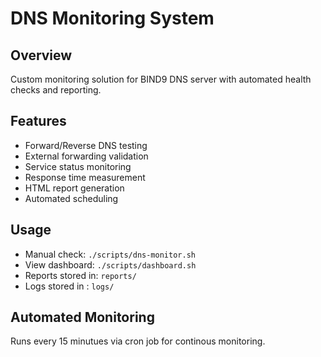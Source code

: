 # DNS Monitoring System

## Overview
Custom monitoring solution for BIND9 DNS server with automated health checks and reporting.

## Features
- Forward/Reverse DNS testing
- External forwarding validation
- Service status monitoring
- Response time measurement
- HTML report generation 
- Automated scheduling

## Usage
- Manual check: `./scripts/dns-monitor.sh`
- View dashboard: `./scripts/dashboard.sh`
- Reports stored in: `reports/`
- Logs stored in : `logs/`

## Automated Monitoring
Runs every 15 minutues via cron job for continous monitoring. 
